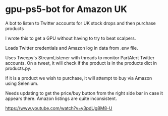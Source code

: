 # gpu-ps5-bot for Amazon UK
A bot to listen to Twitter accounts for UK stock drops and then purchase products

I wrote this to get a GPU without having to try to beat scalpers.

Loads Twitter credentials and Amazon log in data from .env file.

Uses Tweepy's StreamListener with threads to monitor PartAlert Twitter accounts. On a tweet, it will check if the product is in the products dict in products.py.

If it is a product we wish to purchase, it will attempt to buy via Amazon using Selenium.

Needs updating to get the price/buy button from the right side bar in case it appears there. Amazon listings are quite inconsistent.

https://www.youtube.com/watch?v=y3pdUg8M8-U
